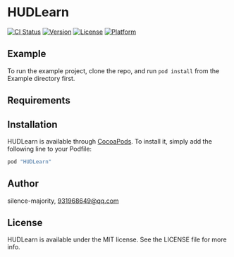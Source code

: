 # HUDLearn

[![CI Status](http://img.shields.io/travis/silence-majority/HUDLearn.svg?style=flat)](https://travis-ci.org/silence-majority/HUDLearn)
[![Version](https://img.shields.io/cocoapods/v/HUDLearn.svg?style=flat)](http://cocoapods.org/pods/HUDLearn)
[![License](https://img.shields.io/cocoapods/l/HUDLearn.svg?style=flat)](http://cocoapods.org/pods/HUDLearn)
[![Platform](https://img.shields.io/cocoapods/p/HUDLearn.svg?style=flat)](http://cocoapods.org/pods/HUDLearn)

## Example

To run the example project, clone the repo, and run `pod install` from the Example directory first.

## Requirements

## Installation

HUDLearn is available through [CocoaPods](http://cocoapods.org). To install
it, simply add the following line to your Podfile:

```ruby
pod "HUDLearn"
```

## Author

silence-majority, 931968649@qq.com

## License

HUDLearn is available under the MIT license. See the LICENSE file for more info.
